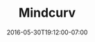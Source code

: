 ---
title: "Mindcurv"
description: "Mindcurv is an ecommerce delivery platform based in Germany. They hired us to create their new website which was designed by [Nelleke van der Maas](https://www.behance.net/Nelleke) . This static website uses a variety of frameworks including [Contentful](https://www.contentful.com/) as the CMS and [Roots](http://roots.cx/) as static site generator. These tools enabled us to create an incredibly flexible, fast and secure website."
date: "2016-05-30T19:12:00-07:00"
gallery: 
  - 
    url: "/assets/images/mindcurv-splash.jpg"
    caption: " "
  - 
    url: "/assets/images/mindcurv-1.jpg"
    caption: " "
tags: "static,responsive,development"
---
